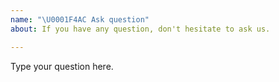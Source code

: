 ```yaml
---
name: "\U0001F4AC Ask question"
about: If you have any question, don't hesitate to ask us.

---
```


<!--
Thank you for taking the time to ask us a question.
-->

Type your question here.
